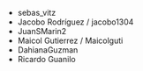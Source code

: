 - sebas_vitz
- Jacobo Rodríguez / jacobo1304
- JuanSMarin2
- Maicol Gutierrez / Maicolguti
- DahianaGuzman
- Ricardo Guanilo